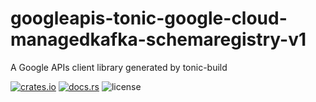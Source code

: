 # googleapis-tonic-google-cloud-managedkafka-schemaregistry-v1

A Google APIs client library generated by tonic-build

[![crates.io](https://img.shields.io/crates/v/googleapis-tonic-google-cloud-managedkafka-schemaregistry-v1)](https://crates.io/crates/googleapis-tonic-google-cloud-managedkafka-schemaregistry-v1)
[![docs.rs](https://img.shields.io/docsrs/googleapis-tonic-google-cloud-managedkafka-schemaregistry-v1)](https://docs.rs/googleapis-tonic-google-cloud-managedkafka-schemaregistry-v1)
![license](https://img.shields.io/crates/l/googleapis-tonic-google-cloud-managedkafka-schemaregistry-v1)
